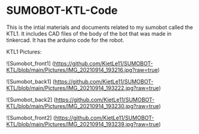 # SUMOBOT-KTL-Code
 This is the intial materials and documents related to my sumobot called the KTL1. 
 It includes CAD files of the body of the bot that was made in tinkercad.
 It has the arduino code for the robot.

KTL1 Pictures:

![Sumobot_front1] (https://github.com/KietLe11/SUMOBOT-KTL/blob/main/Pictures/IMG_20210914_193216.jpg?raw=true)

![Sumobot_back1] (https://github.com/KietLe11/SUMOBOT-KTL/blob/main/Pictures/IMG_20210914_193222.jpg?raw=true)

![Sumobot_back2] (https://github.com/KietLe11/SUMOBOT-KTL/blob/main/Pictures/IMG_20210914_193230.jpg?raw=true)

![Sumobot_front2] (https://github.com/KietLe11/SUMOBOT-KTL/blob/main/Pictures/IMG_20210914_193239.jpg?raw=true)
